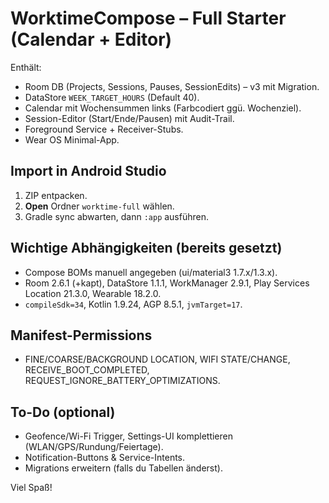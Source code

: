 # WorktimeCompose – Full Starter (Calendar + Editor)

Enthält:
- Room DB (Projects, Sessions, Pauses, SessionEdits) – v3 mit Migration.
- DataStore `WEEK_TARGET_HOURS` (Default 40).
- Calendar mit Wochensummen links (Farbcodiert ggü. Wochenziel).
- Session-Editor (Start/Ende/Pausen) mit Audit-Trail.
- Foreground Service + Receiver-Stubs.
- Wear OS Minimal-App.

## Import in Android Studio
1. ZIP entpacken.
2. **Open**  Ordner `worktime-full` wählen.
3. Gradle sync abwarten, dann `:app` ausführen.

## Wichtige Abhängigkeiten (bereits gesetzt)
- Compose BOMs manuell angegeben (ui/material3 1.7.x/1.3.x).
- Room 2.6.1 (+kapt), DataStore 1.1.1, WorkManager 2.9.1, Play Services Location 21.3.0, Wearable 18.2.0.
- `compileSdk=34`, Kotlin 1.9.24, AGP 8.5.1, `jvmTarget=17`.

## Manifest-Permissions
- FINE/COARSE/BACKGROUND LOCATION, WIFI STATE/CHANGE, RECEIVE_BOOT_COMPLETED, REQUEST_IGNORE_BATTERY_OPTIMIZATIONS.

## To-Do (optional)
- Geofence/Wi-Fi Trigger, Settings-UI komplettieren (WLAN/GPS/Rundung/Feiertage).
- Notification-Buttons & Service-Intents.
- Migrations erweitern (falls du Tabellen änderst).

Viel Spaß!

